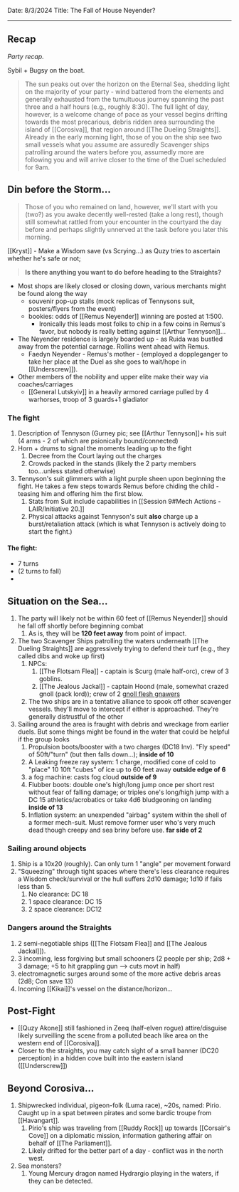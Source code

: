 Date: 8/3/2024
Title: The Fall of House Neyender?
<hr>

## Recap
*Party recap.*

Sybil + Bugsy on the boat.

> The sun peaks out over the horizon on the Eternal Sea, shedding light on the majority of your party - wind battered from the elements and generally exhausted from the tumultuous journey  spanning the past three and a half hours (e.g., roughly 8:30). The full light of day, however, is a welcome change of pace as your vessel begins drifting towards the most precarious, debris ridden area surrounding the island of [[Corosiva]], that region around [[The Dueling Straights]]. Already in the early morning light, those of you on the ship see two small vessels what you assume are assuredly Scavenger ships patrolling around the waters before you, assumedly more are following you and will arrive closer to the time of the Duel scheduled for 9am.

## Din before the Storm...
> Those of you who remained on land, however, we'll start with you (two?) as you awake decently well-rested (take a long rest), though still somewhat rattled from your encounter in the courtyard the day before and perhaps slightly unnerved at the task before you later this morning. 

[[Kryst]] - Make a Wisdom save (vs Scrying...) as Quzy tries to ascertain whether he's safe or not; 

> **Is there anything you want to do before heading to the Straights?**

- Most shops are likely closed or closing down, various merchants might be found along the way
	- souvenir pop-up stalls (mock replicas of Tennysons suit, posters/flyers from the event)
	- bookies: odds of [[Remus Neyender]] winning are posted at 1:500.
		- Ironically this leads most folks to chip in a few coins in Remus's favor, but nobody is really betting against [[Arthur Tennyson]]...
- The Neyender residence is largely boarded up - as Ruida was bustled away from the potential carnage. Rollins went ahead with Remus.
	- Faedyn Neyender - Remus's mother - (employed a doppleganger to take her place at the Duel as she goes to wait/hope in [[Underscrew]]).
- Other members of the nobility and upper elite make their way via coaches/carriages
	- [[General Lutskyiv]] in a heavily armored carriage pulled by 4 warhorses, troop of 3 guards+1 gladiator
### The fight
1. Description of Tennyson (Gurney pic; see [[Arthur Tennyson]]+ his suit (4 arms - 2 of which are psionically bound/connected)
2. Horn + drums to signal the moments leading up to the fight
	1. Decree from the Court laying out the charges
	2. Crowds packed in the stands (likely the 2 party members too...unless stated otherwise)
3. Tennyson's suit glimmers with a light purple sheen upon beginning the fight. He takes a few steps towards Remus before chiding the child - teasing him and offering him the first blow.
	1. Stats from Suit include capabilities in [[Session 9#Mech Actions - LAIR/Initiative 20.]]
	2. Physical attacks against Tennyson's suit **also** charge up a burst/retaliation attack (which is what Tennyson is actively doing to start the fight.)

#### The fight:
- 7 turns
- (2 turns to fall)
- 
## Situation on the Sea...
1. The party will likely not be within 60 feet of [[Remus Neyender]] should he fall off shortly before beginning combat
	1. As is, they will be **120 feet away** from point of impact.
2. The two Scavenger Ships patrolling the waters underneath [[The Dueling Straights]] are aggressively trying to defend their turf (e.g., they called dibs and woke up first)
	1. NPCs:
		1. [[The Flotsam Flea]] - captain is Scurg (male half-orc), crew of 3 goblins.
		2. [[The Jealous Jackal]] - captain Hoond (male, somewhat crazed gnoll (pack lord)); crew of 2 [gnoll flesh gnawers](https://krfurlong.github.io/bestiary/creature/gnoll-flesh-gnawer)
	2. The two ships are in a tentative alliance to spook off other scavenger vessels. they'll move to intercept if either is approached. They're generally distrustful of the other
3. Sailing around the area is fraught with debris and wreckage from earlier duels. But some things might be found in the water that could be helpful if the group looks
	1. Propulsion boots/booster with a two charges (DC18 Inv). "Fly speed" of 50ft/"turn" (but then falls down...); **inside of 10**
	2. A Leaking freeze ray system: 1 charge, modified cone of cold to "place" 10 10ft "cubes" of ice up to 60 feet away **outside edge of 6**
	3. a fog machine: casts fog cloud **outside of 9**
	4. Flubber boots: double one's high/long jump once per short rest without fear of falling damage; or triples one's long/high jump with a DC 15 athletics/acrobatics or take 4d6 bludgeoning on landing **inside of 13**
	5. Inflation system: an unexpended "airbag" system within the shell of a former mech-suit. Must remove former user who's very much dead though creepy and sea briny before use. **far side of 2**

### Sailing around objects
1. Ship is a 10x20 (roughly). Can only turn 1 "angle" per movement forward
2. "Squeezing" through tight spaces where there's less clearance requires a Wisdom check/survival or the hull suffers 2d10 damage; 1d10 if fails less than 5.
	1. No clearance: DC 18
	2. 1 space clearance: DC 15
	3. 2 space clearance: DC12
### Dangers around the Straights
1. 2 semi-negotiable ships ([[The Flotsam Flea]] and [[The Jealous Jackal]]).
2. 3 incoming, less forgiving but small schooners (2 people per ship; 2d8 + 3 damage; +5 to hit grappling gun --> cuts movt in half)
3. electromagnetic surges around some of the more active debris areas (2d8; Con save 13)
4. Incoming [[Kikai]]'s vessel on the distance/horizon...

## Post-Fight
- [[Quzy Akone]] still fashioned in Zeeq (half-elven rogue) attire/disguise likely surveilling the scene from a polluted beach like area on the western end of [[Corosiva]].
- Closer to the straights, you may catch sight of a small banner (DC20 perception) in a hidden cove built into the eastern island ([[Underscrew]])
## Beyond Corosiva...
1. Shipwrecked individual, pigeon-folk (Luma race), ~20s, named: Pirio. Caught up in a spat between pirates and some bardic troupe from [[Havangart]].
	1. Pirio's ship was traveling from [[Ruddy Rock]] up towards [[Corsair's Cove]] on a diplomatic mission, information gathering affair on behalf of [[The Parliament]].
	2. Likely drifted for the better part of a day - conflict was in the north west.
2. Sea monsters?
	1. Young Mercury dragon named Hydrargio playing in the waters, if they can be detected.